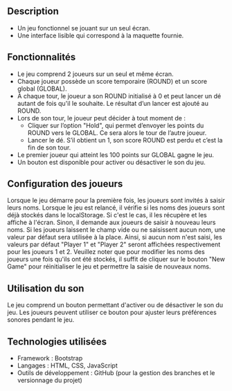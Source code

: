 ## Description
- Un jeu fonctionnel se jouant sur un seul écran.
- Une interface lisible qui correspond à la maquette fournie.

## Fonctionnalités
- Le jeu comprend 2 joueurs sur un seul et même écran.
- Chaque joueur possède un score temporaire (ROUND) et un score global (GLOBAL).
- À chaque tour, le joueur a son ROUND initialisé à 0 et peut lancer un dé autant de fois qu'il le souhaite. Le résultat d’un lancer est ajouté au ROUND.
- Lors de son tour, le joueur peut décider à tout moment de :
  - Cliquer sur l’option "Hold", qui permet d’envoyer les points du ROUND vers le GLOBAL. Ce sera alors le tour de l’autre joueur.
  - Lancer le dé. S’il obtient un 1, son score ROUND est perdu et c’est la fin de son tour.
- Le premier joueur qui atteint les 100 points sur GLOBAL gagne le jeu.
- Un bouton est disponible pour activer ou désactiver le son du jeu.

## Configuration des joueurs
Lorsque le jeu démarre pour la première fois, les joueurs sont invités à saisir leurs noms.
Lorsque le jeu est relancé, il vérifie si les noms des joueurs sont déjà stockés dans le localStorage. Si c'est le cas, il les récupère et les affiche à l'écran. Sinon, il demande aux joueurs de saisir à nouveau leurs noms.
Si les joueurs laissent le champ vide ou ne saisissent aucun nom, une valeur par défaut sera utilisée à la place. Ainsi, si aucun nom n'est saisi, les valeurs par défaut "Player 1" et "Player 2" seront affichées respectivement pour les joueurs 1 et 2. Veuillez noter que pour modifier les noms des joueurs une fois qu'ils ont été stockés, il suffit de cliquer sur le bouton "New Game" pour réinitialiser le jeu et permettre la saisie de nouveaux noms.

## Utilisation du son
Le jeu comprend un bouton permettant d'activer ou de désactiver le son du jeu. Les joueurs peuvent utiliser ce bouton pour ajuster leurs préférences sonores pendant le jeu.

## Technologies utilisées
- Framework : Bootstrap
- Langages : HTML, CSS, JavaScript
- Outils de développement : GitHub (pour la gestion des branches et le versionnage du projet)